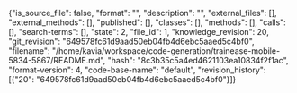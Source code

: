 {"is_source_file": false, "format": "", "description": "", "external_files": [], "external_methods": [], "published": [], "classes": [], "methods": [], "calls": [], "search-terms": [], "state": 2, "file_id": 1, "knowledge_revision": 20, "git_revision": "649578fc61d9aad50eb04fb4d6ebc5aaed5c4bf0", "filename": "/home/kavia/workspace/code-generation/trainease-mobile-5834-5867/README.md", "hash": "8c3b35c5a4ed4621103ea10834f2f1ac", "format-version": 4, "code-base-name": "default", "revision_history": [{"20": "649578fc61d9aad50eb04fb4d6ebc5aaed5c4bf0"}]}